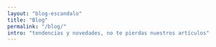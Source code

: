 ```yaml
---
layout: "blog-escandalo"
title: "Blog"
permalink: "/blog/"
intro: "tendencias y novedades, no te pierdas nuestros artículos"
---
```

